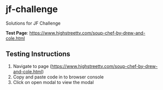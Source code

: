 # jf-challenge

Solutions for JF Challenge

**Test Page**: https://www.highstreettv.com/soup-chef-by-drew-and-cole.html

## Testing Instructions

1. Navigate to page (https://www.highstreettv.com/soup-chef-by-drew-and-cole.html)
2. Copy and paste code in to browser console
3. Click on open modal to view the modal
